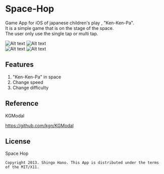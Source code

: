 Space-Hop
=========

Game App for iOS of japanese children's play , "Ken-Ken-Pa".  
It is a simple game that is on the stage of the space.  
The user only use the single tap or multi tap.    

![Alt text](http://nntp.s1.adexd.net/images/SpaceHop6.png)
![Alt text](http://nntp.s1.adexd.net/images/SpaceHop7.png)  
![Alt text](http://nntp.s1.adexd.net/images/SpaceHop8.png)
![Alt text](http://nntp.s1.adexd.net/images/SpaceHop9.png)


Features
------

1. "Ken-Ken-Pa" in space
2. Change speed
3. Change difficulty


Reference
------
KGModal


<https://github.com/kgn/KGModal>


License
------

Space Hop


`Copyright 2013. Shingo Hano. This App is distributed under the terms of the MIT/X11.`  
